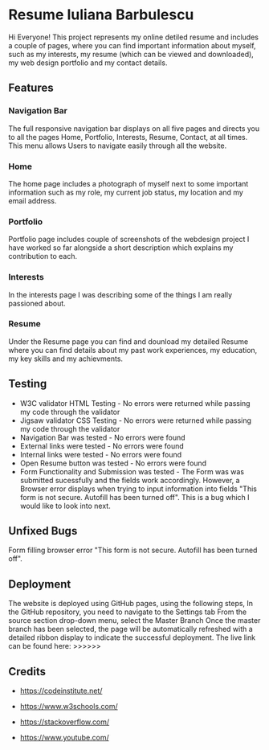 # Resume Iuliana Barbulescu



Hi Everyone! This project represents my online detiled resume and includes a couple of pages, where you can find important information about myself, such as my interests, my resume (which can be viewed and downloaded), my web design portfolio and my contact details.


## Features


### Navigation Bar

The full responsive navigation bar displays on all five pages and directs you to all the pages Home, Portfolio, Interests, Resume, Contact, at all times.
This menu allows Users to navigate easily through all the website.


### Home

The home page includes a photograph of myself next to some important information such as my role, my current job status, my location and my email address. 


### Portfolio

Portfolio page includes couple of screenshots of the webdesign project I have worked so far  alongside a short description which explains my contribution to each.


### Interests

In the interests page I was describing some of the things I am really passioned about.


### Resume

Under the Resume page you can find and dounload my detailed Resume where you can find details about my past work experiences, my education, my key skills and my achievments.


## Testing

- W3C validator HTML Testing - No errors were returned while passing my code through the validator
- Jigsaw validator CSS Testing - No errors were returned while passing my code through the validator
- Navigation Bar was tested - No errors were found
- External links were tested - No errors were found
- Internal links were tested - No errors were found
- Open Resume button was tested - No errors were found
- Form Functionality and Submission was tested - The Form was was submitted sucessfully and the fields work accordingly. However, a Browser error displays when trying to input information into fields "This form is not secure. Autofill has been turned off". This is a bug which I would like to look into next. 

## Unfixed Bugs

Form filling browser error "This form is not secure. Autofill has been turned off".


## Deployment

The website is deployed using GitHub pages, using the following steps,
In the GitHub repository, you need to navigate to the Settings tab
From the source section drop-down menu, select the Master Branch
Once the master branch has been selected, the page will be automatically refreshed with a detailed ribbon display to indicate the successful deployment.
The live link can be found here: >>>>>>


## Credits

- https://codeinstitute.net/

- https://www.w3schools.com/

- https://stackoverflow.com/

- https://www.youtube.com/




